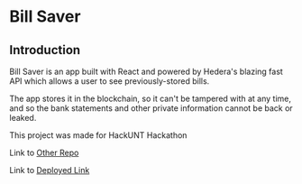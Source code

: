 # Bill Saver
## Introduction
Bill Saver is an app built with React and powered by Hedera's blazing fast API which allows a user to see previously-stored bills. 

The app stores it in the blockchain, so it can't be tampered with at any time, and so the bank statements and other private information cannot be back or leaked.

This project was made for HackUNT Hackathon

Link to [Other Repo](https://github.com/EpicCodeWizard/BillSaver)

Link to [Deployed Link](https://p5u8wt.csb.app/)



